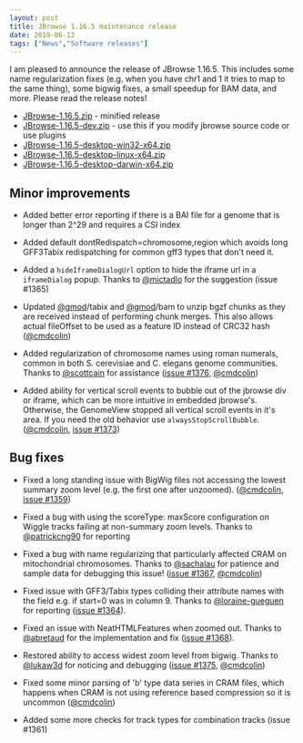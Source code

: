 ```yaml
---
layout: post
title: JBrowse 1.16.5 maintenance release
date: 2019-06-12
tags: ["News","Software releases"]
---
```


I am pleased to announce the release of JBrowse 1.16.5. This includes some name regularization fixes (e.g. when you have chr1 and 1 it tries to map to the same thing), some bigwig fixes, a small speedup for BAM data, and more. Please read the release notes!

*   [JBrowse-1.16.5.zip](https://github.com/GMOD/jbrowse/releases/download/1.16.5-release/JBrowse-1.16.5.zip) - minified release
*   [JBrowse-1.16.5-dev.zip](https://github.com/GMOD/jbrowse/archive/1.16.5-release.zip) - use this if you modify jbrowse source code or use plugins
*   [JBrowse-1.16.5-desktop-win32-x64.zip](https://github.com/GMOD/jbrowse/releases/download/1.16.5-release/JBrowse-1.16.5-desktop-win32-x64.zip)
*   [JBrowse-1.16.5-desktop-linux-x64.zip](https://github.com/GMOD/jbrowse/releases/download/1.16.5-release/JBrowse-1.16.5-desktop-linux-x64.zip)
*   [JBrowse-1.16.5-desktop-darwin-x64.zip](https://github.com/GMOD/jbrowse/releases/download/1.16.5-release/JBrowse-1.16.5-desktop-darwin-x64.zip)




## Minor improvements

 * Added better error reporting if there is a BAI file for a genome that
   is longer than 2^29 and requires a CSI index

 * Added default dontRedispatch=chromosome,region which avoids long
   GFF3Tabix redispatching for common gff3 types that don't need it.

 * Added a `hideIframeDialogUrl` option to hide the iframe url in a
   `iframeDialog` popup. Thanks to <a href="https://github.com/mictadlo">@mictadlo</a> for the suggestion (issue
   #1365)

 * Updated <a href="https://github.com/gmod">@gmod</a>/tabix and <a href="https://github.com/gmod">@gmod</a>/bam to unzip bgzf chunks as they are
   received instead of performing chunk merges. This also allows
   actual fileOffset to be used as a feature ID instead of CRC32 hash
   (<a href="https://github.com/cmdcolin">@cmdcolin</a>)

 * Added regularization of chromosome names using roman numerals,
   common in both S. cerevisiae and C. elegans genome communities.
   Thanks to <a href="https://github.com/scottcain">@scottcain</a> for assistance (<a href="https://github.com/gmod/jbrowse/pull/1376">issue #1376</a>, <a href="https://github.com/cmdcolin">@cmdcolin</a>)

 * Added ability for vertical scroll events to bubble out of the jbrowse
   div or iframe, which can be more intuitive in embedded jbrowse's.
   Otherwise, the GenomeView stopped all vertical scroll events in it's
   area. If you need the old behavior use `alwaysStopScrollBubble`.
   (<a href="https://github.com/cmdcolin">@cmdcolin</a>, <a href="https://github.com/gmod/jbrowse/pull/1373">issue #1373</a>)

## Bug fixes

 * Fixed a long standing issue with BigWig files not accessing the
   lowest summary zoom level (e.g. the first one after unzoomed).
   (<a href="https://github.com/cmdcolin">@cmdcolin</a>, <a href="https://github.com/gmod/jbrowse/issues/1359">issue #1359</a>)

 * Fixed a bug with using the scoreType: maxScore configuration on
   Wiggle tracks failing at non-summary zoom levels. Thanks to
   <a href="https://github.com/patrickcng90">@patrickcng90</a> for reporting

 * Fixed a bug with name regularizing that particularly affected CRAM
   on mitochondrial chromosomes. Thanks to <a href="https://github.com/sachalau">@sachalau</a> for patience and
   sample data for debugging this issue! (<a href="https://github.com/gmod/jbrowse/issues/1367">issue #1367</a>, <a href="https://github.com/cmdcolin">@cmdcolin</a>)

 * Fixed issue with GFF3/Tabix types colliding their attribute names
   with the field e.g. if start=0 was in column 9. Thanks to
   <a href="https://github.com/loraine-gueguen">@loraine-gueguen</a> for reporting (<a href="https://github.com/gmod/jbrowse/issues/1364">issue #1364</a>).

 * Fixed an issue with NeatHTMLFeatures when zoomed out. Thanks to
   <a href="https://github.com/abretaud">@abretaud</a> for the implementation and fix (<a href="https://github.com/gmod/jbrowse/pull/1368">issue #1368</a>).

 * Restored ability to access widest zoom level from bigwig. Thanks
   to <a href="https://github.com/lukaw3d">@lukaw3d</a> for noticing and debugging (<a href="https://github.com/gmod/jbrowse/issues/1375">issue #1375</a>, <a href="https://github.com/cmdcolin">@cmdcolin</a>)

 * Fixed some minor parsing of 'b' type data series in CRAM files,
   which happens when CRAM is not using reference based compression
   so it is uncommon (<a href="https://github.com/cmdcolin">@cmdcolin</a>)

 * Added some more checks for track types for combination tracks (issue
   #1361)

